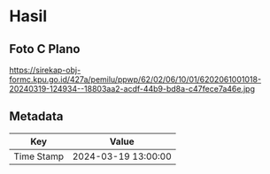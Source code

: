 # Hasil

## Foto C Plano

https://sirekap-obj-formc.kpu.go.id/427a/pemilu/ppwp/62/02/06/10/01/6202061001018-20240319-124934--18803aa2-acdf-44b9-bd8a-c47fece7a46e.jpg


## Metadata

| Key        | Value               |
| ---------- | ------------------- |
| Time Stamp | 2024-03-19 13:00:00 |



